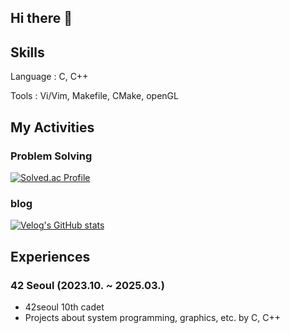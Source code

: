 ## Hi there 👋
## Skills

Language : C, C++

Tools : Vi/Vim, Makefile, CMake, openGL


## My Activities

### Problem Solving
[![Solved.ac Profile](http://mazassumnida.wtf/api/v2/generate_badge?boj=sihkang)](https://solved.ac/sihkang)

### blog
[![Velog's GitHub stats](https://velog-readme-stats.vercel.app/api?name=sihkang)](https://velog.io/@sihkang/posts)


## Experiences

### 

### 42 Seoul (2023.10. ~ 2025.03.)
- 42seoul 10th cadet
- Projects about system programming, graphics, etc. by C, C++
